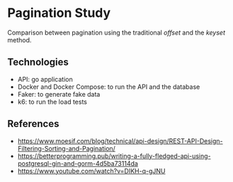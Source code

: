 # Pagination Study

Comparison between pagination using the traditional *offset* and the *keyset* method. 

## Technologies

- API: go application
- Docker and Docker Compose: to run the API and the database
- Faker: to generate fake data
- k6: to run the load tests

## References

- https://www.moesif.com/blog/technical/api-design/REST-API-Design-Filtering-Sorting-and-Pagination/
- https://betterprogramming.pub/writing-a-fully-fledged-api-using-postgresql-gin-and-gorm-4d5ba73114da
- https://www.youtube.com/watch?v=DIKH-q-gJNU